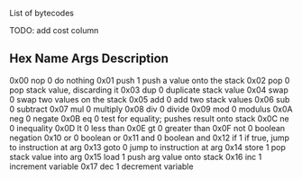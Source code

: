 List of bytecodes

TODO: add cost column

Hex     Name    Args    Description
-------------------------------------------
0x00    nop     0       do nothing
0x01    push    1       push a value onto the stack
0x02    pop     0       pop stack value, discarding it
0x03    dup     0       duplicate stack value
0x04    swap    0       swap two values on the stack
0x05    add     0       add two stack values
0x06    sub     0       subtract
0x07    mul     0       multiply
0x08    div     0       divide
0x09    mod     0       modulus
0x0A    neg     0       negate
0x0B    eq      0       test for equality; pushes result onto stack
0x0C    ne      0       inequality
0x0D    lt      0       less than
0x0E    gt      0       greater than
0x0F    not     0       boolean negation
0x10    or      0       boolean or
0x11    and     0       boolean and
0x12    if      1       if true, jump to instruction at arg
0x13    goto    0       jump to instruction at arg
0x14    store   1       pop stack value into arg
0x15    load    1       push arg value onto stack
0x16    inc     1       increment variable
0x17    dec     1       decrement variable

